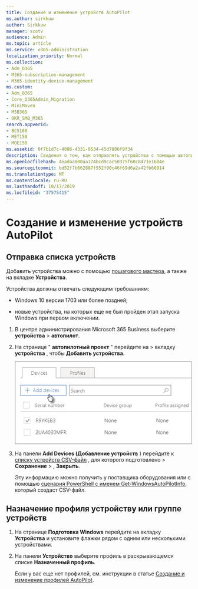 ```yaml
---
title: Создание и изменение устройств AutoPilot
ms.author: sirkkuw
author: Sirkkuw
manager: scotv
audience: Admin
ms.topic: article
ms.service: o365-administration
localization_priority: Normal
ms.collection:
- Adm_O365
- M365-subscription-management
- M365-identity-device-management
ms.custom:
- Adm_O365
- Core_O365Admin_Migration
- MiniMaven
- MSB365
- OKR_SMB_M365
search.appverid:
- BCS160
- MET150
- MOE150
ms.assetid: 0f7b1d7c-4086-4331-8534-45d7886f9f34
description: Сведения о том, как отправлять устройства с помощью автопилота в Microsoft 365 Business. Вы можете назначить профиль устройству или группе устройств.
ms.openlocfilehash: 4eadaa800aa174bcd9cac50375f68c8471e1684e
ms.sourcegitcommit: bd52f7b662887f552f90c46f69d6a2a42fb66914
ms.translationtype: MT
ms.contentlocale: ru-RU
ms.lasthandoff: 10/17/2019
ms.locfileid: "37575415"
---
```

# <a name="create-and-edit-autopilot-devices"></a>Создание и изменение устройств AutoPilot

## <a name="upload-a-list-of-devices"></a>Отправка списка устройств

Добавить устройства можно с помощью [пошагового мастера](add-autopilot-devices-and-profile.md), а также на вкладке **Устройства**. 
  
Устройства должны отвечать следующим требованиям:
  
- Windows 10 версии 1703 или более поздней;
    
- новые устройства, на которых еще не был пройден этап запуска Windows при первом включении.

1. В центре администрирования Microsoft 365 Business выберите **устройства** \> **автопилот**.
  
2. На странице " **автопилотный проект** " перейдите на \> вкладку **устройства** , чтобы **Добавить устройства**.
    
    ![In the Devices tab, choose Add devices.](media/6ba81e22-c873-40ad-8a72-ce64d15ea6ba.png)
  
3. На панели **Add Devices (Добавление устройств** ) перейдите к [списку устройств CSV-файл](https://support.office.com/article/932e3676-2491-49f0-9177-d893d2f5276e) , для которого подготовлено \> **Сохранение** \> , **Закрыть**.
    
    Эту информацию можно получить у поставщика оборудования или с помощью [сценария PowerShell с именем Get-WindowsAutoPilotInfo](https://www.powershellgallery.com/packages/Get-WindowsAutoPilotInfo), который создаст CSV-файл. 
    
## <a name="assign-a-profile-to-a-device-or-a-group-of-devices"></a>Назначение профиля устройству или группе устройств

1. На странице **Подготовка Windows** перейдите на вкладку **Устройства** и установите флажки рядом с одним или несколькими устройствами. 
    
2. На панели **Устройство** выберите профиль в раскрывающемся списке **Назначенный профиль**. 
    
    Если у вас еще нет профилей, см. инструкции в статье [Создание и изменение профилей AutoPilot](create-and-edit-autopilot-profiles.md). 
    
